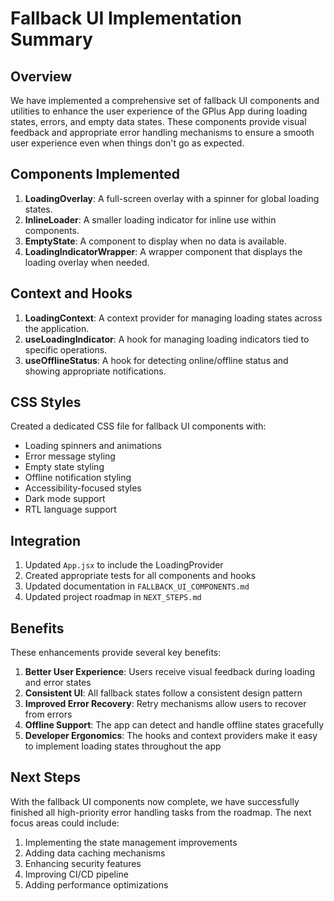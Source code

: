 # Fallback UI Implementation Summary

## Overview

We have implemented a comprehensive set of fallback UI components and utilities to enhance the user experience of the GPlus App during loading states, errors, and empty data states. These components provide visual feedback and appropriate error handling mechanisms to ensure a smooth user experience even when things don't go as expected.

## Components Implemented

1. **LoadingOverlay**: A full-screen overlay with a spinner for global loading states.
2. **InlineLoader**: A smaller loading indicator for inline use within components.
3. **EmptyState**: A component to display when no data is available.
4. **LoadingIndicatorWrapper**: A wrapper component that displays the loading overlay when needed.

## Context and Hooks

1. **LoadingContext**: A context provider for managing loading states across the application.
2. **useLoadingIndicator**: A hook for managing loading indicators tied to specific operations.
3. **useOfflineStatus**: A hook for detecting online/offline status and showing appropriate notifications.

## CSS Styles

Created a dedicated CSS file for fallback UI components with:
- Loading spinners and animations
- Error message styling
- Empty state styling
- Offline notification styling
- Accessibility-focused styles
- Dark mode support
- RTL language support

## Integration

1. Updated `App.jsx` to include the LoadingProvider
2. Created appropriate tests for all components and hooks
3. Updated documentation in `FALLBACK_UI_COMPONENTS.md`
4. Updated project roadmap in `NEXT_STEPS.md`

## Benefits

These enhancements provide several key benefits:

1. **Better User Experience**: Users receive visual feedback during loading and error states
2. **Consistent UI**: All fallback states follow a consistent design pattern
3. **Improved Error Recovery**: Retry mechanisms allow users to recover from errors
4. **Offline Support**: The app can detect and handle offline states gracefully
5. **Developer Ergonomics**: The hooks and context providers make it easy to implement loading states throughout the app

## Next Steps

With the fallback UI components now complete, we have successfully finished all high-priority error handling tasks from the roadmap. The next focus areas could include:

1. Implementing the state management improvements
2. Adding data caching mechanisms
3. Enhancing security features
4. Improving CI/CD pipeline
5. Adding performance optimizations